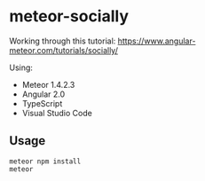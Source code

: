# meteor-socially

Working through this tutorial: https://www.angular-meteor.com/tutorials/socially/

Using:
* Meteor 1.4.2.3
* Angular 2.0
* TypeScript
* Visual Studio Code

## Usage

```
meteor npm install
meteor
```